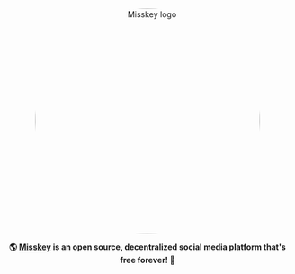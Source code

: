 <div align="center">
<a href="https://misskey-hub.net">
	<img src="https://raw.githubusercontent.com/misskey-dev/misskey/develop/assets/title_float.svg" alt="Misskey logo" style="border-radius:50%" width="400"/>
</a>

**🌎 **[Misskey](https://misskey-hub.net/)** is an open source, decentralized social media platform that's free forever! 🚀**

